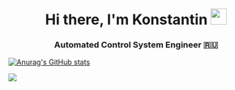 <h1 align="center">Hi there, I'm Konstantin</a> 
<img src="https://github.com/blackcater/blackcater/raw/main/images/Hi.gif" height="32"/></h1>
<h3 align="center">Automated Control System Engineer 🇷🇺</h3>

[![Anurag's GitHub stats](https://github-readme-stats.vercel.app/api?username=medalbka&show_icons=true&theme=tokyonight)](https://github.com/anuraghazra/github-readme-stats)

![](https://github-profile-summary-cards.vercel.app/api/cards/repos-per-language?username=daniilshat&theme=solarized_dark)
<!--
**medalbka/medalbka** is a ✨ _special_ ✨ repository because its `README.md` (this file) appears on your GitHub profile.

Here are some ideas to get you started:

- 🔭 I’m currently working on ...
- 🌱 I’m currently learning ...
- 👯 I’m looking to collaborate on ...
- 🤔 I’m looking for help with ...
- 💬 Ask me about ...
- 📫 How to reach me: ...
- 😄 Pronouns: ...
- ⚡ Fun fact: ...
-->
